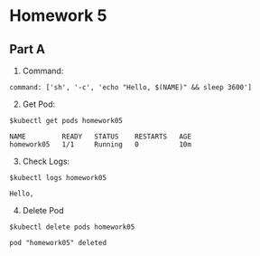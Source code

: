 # Homework 5

## Part A
1. Command:
```
command: ['sh', '-c', 'echo "Hello, $(NAME)" && sleep 3600']
```

2. Get Pod:
```
$kubectl get pods homework05
```
```
NAME         READY   STATUS    RESTARTS   AGE
homework05   1/1     Running   0          10m
```

3. Check Logs:
```
$kubectl logs homework05
```
```
Hello, 
```

4. Delete Pod
```
$kubectl delete pods homework05
```
```
pod "homework05" deleted
```
